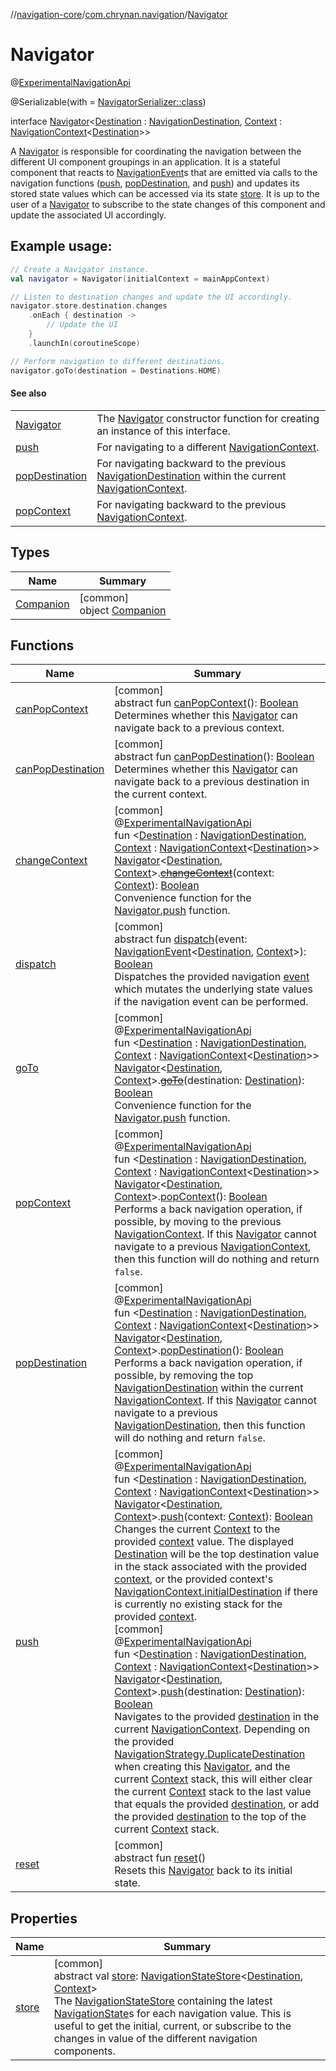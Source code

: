 //[navigation-core](../../../index.md)/[com.chrynan.navigation](../index.md)/[Navigator](index.md)

# Navigator

@[ExperimentalNavigationApi](../-experimental-navigation-api/index.md)

@Serializable(with = [NavigatorSerializer::class](../../../../navigation-core/com.chrynan.navigation/-navigator-serializer/index.md))

interface [Navigator](index.md)&lt;[Destination](index.md) : [NavigationDestination](../index.md#1223765350%2FClasslikes%2F-215881696), [Context](index.md) : [NavigationContext](../-navigation-context/index.md)&lt;[Destination](index.md)&gt;&gt;

A [Navigator](index.md) is responsible for coordinating the navigation between the different UI component groupings in an application. It is a stateful component that reacts to [NavigationEvent](../-navigation-event/index.md)s that are emitted via calls to the navigation functions ([push](../push.md), [popDestination](../pop-destination.md), and [push](../push.md)) and updates its stored state values which can be accessed via its state [store](store.md). It is up to the user of a [Navigator](index.md) to subscribe to the state changes of this component and update the associated UI accordingly.

##  Example usage:

```kotlin
// Create a Navigator instance.
val navigator = Navigator(initialContext = mainAppContext)

// Listen to destination changes and update the UI accordingly.
navigator.store.destination.changes
    .onEach { destination ->
        // Update the UI
    }
    .launchIn(coroutineScope)

// Perform navigation to different destinations.
navigator.goTo(destination = Destinations.HOME)
```

#### See also

| | |
|---|---|
| [Navigator](index.md) | The [Navigator](index.md) constructor function for creating an instance of this interface. |
| [push](../push.md) | For navigating to a different [NavigationContext](../-navigation-context/index.md). |
| [popDestination](../pop-destination.md) | For navigating backward to the previous [NavigationDestination](../index.md#1223765350%2FClasslikes%2F-215881696) within the current [NavigationContext](../-navigation-context/index.md). |
| [popContext](../pop-context.md) | For navigating backward to the previous [NavigationContext](../-navigation-context/index.md). |

## Types

| Name | Summary |
|---|---|
| [Companion](-companion/index.md) | [common]<br>object [Companion](-companion/index.md) |

## Functions

| Name | Summary |
|---|---|
| [canPopContext](can-pop-context.md) | [common]<br>abstract fun [canPopContext](can-pop-context.md)(): [Boolean](https://kotlinlang.org/api/latest/jvm/stdlib/kotlin/-boolean/index.html)<br>Determines whether this [Navigator](index.md) can navigate back to a previous context. |
| [canPopDestination](can-pop-destination.md) | [common]<br>abstract fun [canPopDestination](can-pop-destination.md)(): [Boolean](https://kotlinlang.org/api/latest/jvm/stdlib/kotlin/-boolean/index.html)<br>Determines whether this [Navigator](index.md) can navigate back to a previous destination in the current context. |
| [changeContext](../change-context.md) | [common]<br>@[ExperimentalNavigationApi](../-experimental-navigation-api/index.md)<br>fun &lt;[Destination](../change-context.md) : [NavigationDestination](../index.md#1223765350%2FClasslikes%2F-215881696), [Context](../change-context.md) : [NavigationContext](../-navigation-context/index.md)&lt;[Destination](../change-context.md)&gt;&gt; [Navigator](index.md)&lt;[Destination](../change-context.md), [Context](../change-context.md)&gt;.[~~changeContext~~](../change-context.md)(context: [Context](../change-context.md)): [Boolean](https://kotlinlang.org/api/latest/jvm/stdlib/kotlin/-boolean/index.html)<br>Convenience function for the [Navigator.push](../push.md) function. |
| [dispatch](dispatch.md) | [common]<br>abstract fun [dispatch](dispatch.md)(event: [NavigationEvent](../-navigation-event/index.md)&lt;[Destination](index.md), [Context](index.md)&gt;): [Boolean](https://kotlinlang.org/api/latest/jvm/stdlib/kotlin/-boolean/index.html)<br>Dispatches the provided navigation [event](dispatch.md) which mutates the underlying state values if the navigation event can be performed. |
| [goTo](../go-to.md) | [common]<br>@[ExperimentalNavigationApi](../-experimental-navigation-api/index.md)<br>fun &lt;[Destination](../go-to.md) : [NavigationDestination](../index.md#1223765350%2FClasslikes%2F-215881696), [Context](../go-to.md) : [NavigationContext](../-navigation-context/index.md)&lt;[Destination](../go-to.md)&gt;&gt; [Navigator](index.md)&lt;[Destination](../go-to.md), [Context](../go-to.md)&gt;.[~~goTo~~](../go-to.md)(destination: [Destination](../go-to.md)): [Boolean](https://kotlinlang.org/api/latest/jvm/stdlib/kotlin/-boolean/index.html)<br>Convenience function for the [Navigator.push](../push.md) function. |
| [popContext](../pop-context.md) | [common]<br>@[ExperimentalNavigationApi](../-experimental-navigation-api/index.md)<br>fun &lt;[Destination](../pop-context.md) : [NavigationDestination](../index.md#1223765350%2FClasslikes%2F-215881696), [Context](../pop-context.md) : [NavigationContext](../-navigation-context/index.md)&lt;[Destination](../pop-context.md)&gt;&gt; [Navigator](index.md)&lt;[Destination](../pop-context.md), [Context](../pop-context.md)&gt;.[popContext](../pop-context.md)(): [Boolean](https://kotlinlang.org/api/latest/jvm/stdlib/kotlin/-boolean/index.html)<br>Performs a back navigation operation, if possible, by moving to the previous [NavigationContext](../-navigation-context/index.md). If this [Navigator](index.md) cannot navigate to a previous [NavigationContext](../-navigation-context/index.md), then this function will do nothing and return `false`. |
| [popDestination](../pop-destination.md) | [common]<br>@[ExperimentalNavigationApi](../-experimental-navigation-api/index.md)<br>fun &lt;[Destination](../pop-destination.md) : [NavigationDestination](../index.md#1223765350%2FClasslikes%2F-215881696), [Context](../pop-destination.md) : [NavigationContext](../-navigation-context/index.md)&lt;[Destination](../pop-destination.md)&gt;&gt; [Navigator](index.md)&lt;[Destination](../pop-destination.md), [Context](../pop-destination.md)&gt;.[popDestination](../pop-destination.md)(): [Boolean](https://kotlinlang.org/api/latest/jvm/stdlib/kotlin/-boolean/index.html)<br>Performs a back navigation operation, if possible, by removing the top [NavigationDestination](../index.md#1223765350%2FClasslikes%2F-215881696) within the current [NavigationContext](../-navigation-context/index.md). If this [Navigator](index.md) cannot navigate to a previous [NavigationDestination](../index.md#1223765350%2FClasslikes%2F-215881696), then this function will do nothing and return `false`. |
| [push](../push.md) | [common]<br>@[ExperimentalNavigationApi](../-experimental-navigation-api/index.md)<br>fun &lt;[Destination](../push.md) : [NavigationDestination](../index.md#1223765350%2FClasslikes%2F-215881696), [Context](../push.md) : [NavigationContext](../-navigation-context/index.md)&lt;[Destination](../push.md)&gt;&gt; [Navigator](index.md)&lt;[Destination](../push.md), [Context](../push.md)&gt;.[push](../push.md)(context: [Context](../push.md)): [Boolean](https://kotlinlang.org/api/latest/jvm/stdlib/kotlin/-boolean/index.html)<br>Changes the current [Context](../push.md) to the provided [context](../push.md) value. The displayed [Destination](../push.md) will be the top destination value in the stack associated with the provided [context](../push.md), or the provided context's [NavigationContext.initialDestination](../-navigation-context/initial-destination.md) if there is currently no existing stack for the provided [context](../push.md).<br>[common]<br>@[ExperimentalNavigationApi](../-experimental-navigation-api/index.md)<br>fun &lt;[Destination](../push.md) : [NavigationDestination](../index.md#1223765350%2FClasslikes%2F-215881696), [Context](../push.md) : [NavigationContext](../-navigation-context/index.md)&lt;[Destination](../push.md)&gt;&gt; [Navigator](index.md)&lt;[Destination](../push.md), [Context](../push.md)&gt;.[push](../push.md)(destination: [Destination](../push.md)): [Boolean](https://kotlinlang.org/api/latest/jvm/stdlib/kotlin/-boolean/index.html)<br>Navigates to the provided [destination](../push.md) in the current [NavigationContext](../-navigation-context/index.md). Depending on the provided [NavigationStrategy.DuplicateDestination](../-navigation-strategy/-duplicate-destination/index.md) when creating this [Navigator](index.md), and the current [Context](../push.md) stack, this will either clear the current [Context](../push.md) stack to the last value that equals the provided [destination](../push.md), or add the provided [destination](../push.md) to the top of the current [Context](../push.md) stack. |
| [reset](reset.md) | [common]<br>abstract fun [reset](reset.md)()<br>Resets this [Navigator](index.md) back to its initial state. |

## Properties

| Name | Summary |
|---|---|
| [store](store.md) | [common]<br>abstract val [store](store.md): [NavigationStateStore](../-navigation-state-store/index.md)&lt;[Destination](index.md), [Context](index.md)&gt;<br>The [NavigationStateStore](../-navigation-state-store/index.md) containing the latest [NavigationState](../-navigation-state/index.md)s for each navigation value. This is useful to get the initial, current, or subscribe to the changes in value of the different navigation components. |
